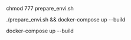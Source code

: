 chmod 777 prepare_envi.sh

./prepare_envi.sh && docker-compose up --build

docker-compose up --build
